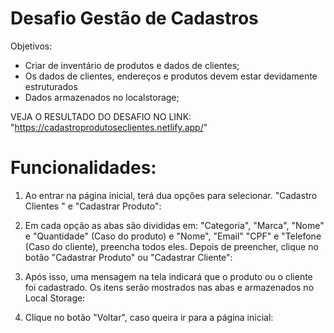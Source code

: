 # Desafio Gestão de Cadastros 

Objetivos:
- Criar de inventário de produtos e dados de clientes;
- Os dados de clientes, endereços e produtos devem estar devidamente estruturados
- Dados armazenados no localstorage;

VEJA O RESULTADO DO DESAFIO NO LINK: "https://cadastroprodutoseclientes.netlify.app/"

# Funcionalidades:

1. Ao entrar na página inicial, terá dua opções para selecionar. "Cadastro Clientes " e "Cadastrar Produto":

2. Em cada opção as abas são divididas em: "Categoria", "Marca", "Nome" e "Quantidade" (Caso do produto) e "Nome", "Email" "CPF" e "Telefone (Caso do cliente), preencha todos eles. Depois de preencher, clique no botão "Cadastrar Produto" ou "Cadastrar Cliente":

3. Após isso, uma mensagem na tela indicará que o produto ou o cliente foi cadastrado. Os itens serão mostrados nas abas e armazenados no Local Storage:

4. Clique no botão "Voltar", caso queira ir para a página inicial:


